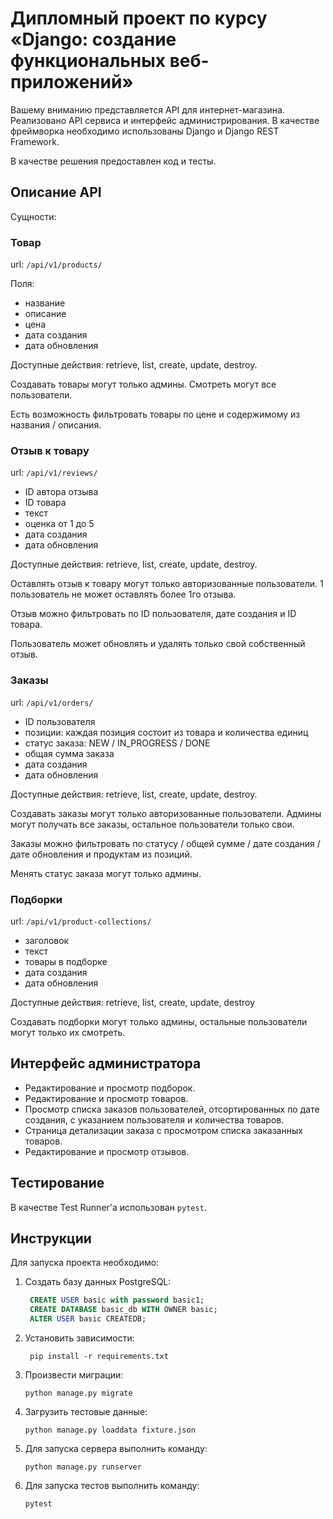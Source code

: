 # Дипломный проект по курсу «Django: создание функциональных веб-приложений»

Вашему вниманию представляется API для интернет-магазина.
Реализовано API сервиса и интерфейс администрирования. В качестве фреймворка необходимо использованы Django и Django REST Framework.

В качестве решения предоставлен код и тесты.


## Описание API

Сущности:

### Товар

url: `/api/v1/products/`

Поля:

- название
- описание
- цена
- дата создания
- дата обновления

Доступные действия: retrieve, list, create, update, destroy.

Создавать товары могут только админы. Смотреть могут все пользователи.

Есть возможность фильтровать товары по цене и содержимому из названия / описания.

### Отзыв к товару

url: `/api/v1/reviews/`

- ID автора отзыва
- ID товара
- текст
- оценка от 1 до 5
- дата создания
- дата обновления

Доступные действия: retrieve, list, create, update, destroy.

Оставлять отзыв к товару могут только авторизованные пользователи. 1 пользователь не может оставлять более 1го отзыва.

Отзыв можно фильтровать по ID пользователя, дате создания и ID товара.

Пользователь может обновлять и удалять только свой собственный отзыв.

### Заказы

url: `/api/v1/orders/`

- ID пользователя
- позиции: каждая позиция состоит из товара и количества единиц
- статус заказа: NEW / IN_PROGRESS / DONE
- общая сумма заказа
- дата создания
- дата обновления

Доступные действия: retrieve, list, create, update, destroy.

Создавать заказы могут только авторизованные пользователи. Админы могут получать все заказы, остальное пользователи только свои.

Заказы можно фильтровать по статусу / общей сумме / дате создания / дате обновления и продуктам из позиций.

Менять статус заказа могут только админы.


### Подборки

url: `/api/v1/product-collections/`

- заголовок
- текст
- товары в подборке
- дата создания
- дата обновления

Доступные действия: retrieve, list, create, update, destroy

Создавать подборки могут только админы, остальные пользователи могут только их смотреть.


## Интерфейс администратора

* Редактирование и просмотр подборок.
* Редактирование и просмотр товаров.
* Просмотр списка заказов пользователей, отсортированных по дате создания, с указанием пользователя и количества товаров.
* Страница детализации заказа с просмотром списка заказанных товаров.
* Редактирование и просмотр отзывов.

## Тестирование

В качестве Test Runner'а использован `pytest`.

## Инструкции

Для запуска проекта необходимо:
1. Создать базу данных PostgreSQL:
   ```` sql
    CREATE USER basic with password basic1;
    CREATE DATABASE basic_db WITH OWNER basic;
    ALTER USER basic CREATEDB;
   
2. Установить зависимости:
   ````
    pip install -r requirements.txt
   
3. Произвести миграции:
   ````
   python manage.py migrate
   
4. Загрузить тестовые данные:
   ````
   python manage.py loaddata fixture.json

5. Для запуска сервера выполнить команду:
    ````
    python manage.py runserver

6. Для запуска тестов выполнить команду:
   ````
   pytest